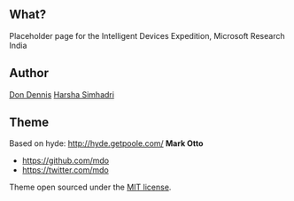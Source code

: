 ## What?
Placeholder page for the Intelligent Devices Expedition, Microsoft Research India


## Author

[Don Dennis](https://github.com/metastableB)
[Harsha Simhadri](harsha-simhadri.org)

## Theme

Based on hyde: http://hyde.getpoole.com/
**Mark Otto**
- <https://github.com/mdo>
- <https://twitter.com/mdo>

Theme open sourced under the [MIT license](LICENSE.md).

